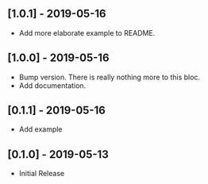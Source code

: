 ## [1.0.1] - 2019-05-16

- Add more elaborate example to README.

## [1.0.0] - 2019-05-16

- Bump version. There is really nothing more to this bloc.
- Add documentation.

## [0.1.1] - 2019-05-16

- Add example

## [0.1.0] - 2019-05-13

- Initial Release
